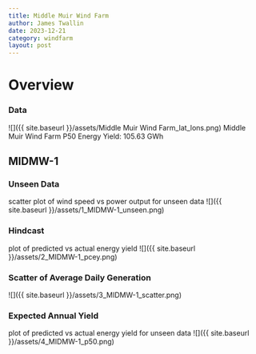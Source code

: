 ```yaml
---
title: Middle Muir Wind Farm
author: James Twallin
date: 2023-12-21
category: windfarm
layout: post
---
```

# Overview

### Data

![]({{ site.baseurl }}/assets/Middle Muir Wind Farm_lat_lons.png)
Middle Muir Wind Farm P50 Energy Yield: 105.63 GWh

MIDMW-1
-------------
### Unseen Data 
scatter plot of wind speed vs power output for unseen data
![]({{ site.baseurl }}/assets/1_MIDMW-1_unseen.png)
### Hindcast 
plot of predicted vs actual energy yield
![]({{ site.baseurl }}/assets/2_MIDMW-1_pcey.png)
### Scatter of Average Daily Generation 

![]({{ site.baseurl }}/assets/3_MIDMW-1_scatter.png)
### Expected Annual Yield 
plot of predicted vs actual energy yield for unseen data
![]({{ site.baseurl }}/assets/4_MIDMW-1_p50.png)

